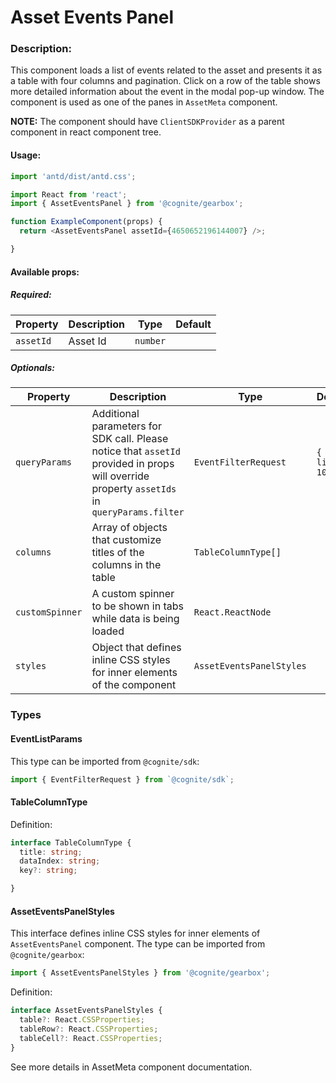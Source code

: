  # Asset Events Panel

<!-- STORY -->

### Description:

This component loads a list of events related to the asset and presents it as a table with four columns and pagination.
Click on a row of the table shows more detailed information about the event in the modal pop-up window.
The component is used as one of the panes in `AssetMeta` component.

**NOTE:** The component should have `ClientSDKProvider` as a parent component in react component tree.

#### Usage:

```typescript jsx
import 'antd/dist/antd.css';

import React from 'react';
import { AssetEventsPanel } from '@cognite/gearbox';

function ExampleComponent(props) {
  return <AssetEventsPanel assetId={4650652196144007} />;

}
```

#### Available props:

##### Required:

| Property  | Description | Type     | Default |
| --------- | ----------- | -------- | ------- |
| `assetId` | Asset Id    | `number` |         |

##### Optionals:

| Property              | Description                                                                | Type                                          | Default     |
| --------------------- | -------------------------------------------------------------------------- | --------------------------------------------- | ----------- |
| `queryParams`         | Additional parameters for SDK call. Please notice that `assetId` provided in props will override property `assetIds` in `queryParams.filter`| `EventFilterRequest` | `{ limit: 1000 }` |
| `columns`             | Array of objects that customize titles of the columns in the table         | `TableColumnType[]`                           |             |
| `customSpinner`       | A custom spinner to be shown in tabs while data is being loaded            | `React.ReactNode`                             |             |
| `styles`              | Object that defines inline CSS styles for inner elements of the component  | `AssetEventsPanelStyles`                      |             |


### Types

#### EventListParams

This type can be imported from `@cognite/sdk`:

```typescript
import { EventFilterRequest } from `@cognite/sdk`;
```

#### TableColumnType

Definition:

```typescript
interface TableColumnType {
  title: string;
  dataIndex: string;
  key?: string;

}
```

#### AssetEventsPanelStyles

This interface defines inline CSS styles for inner elements of `AssetEventsPanel` component.
The type can be imported from `@cognite/gearbox`:

```typescript
import { AssetEventsPanelStyles } from '@cognite/gearbox';
```

Definition:

```typescript
interface AssetEventsPanelStyles {
  table?: React.CSSProperties;
  tableRow?: React.CSSProperties;
  tableCell?: React.CSSProperties;
}
```
See more details in AssetMeta component documentation.
